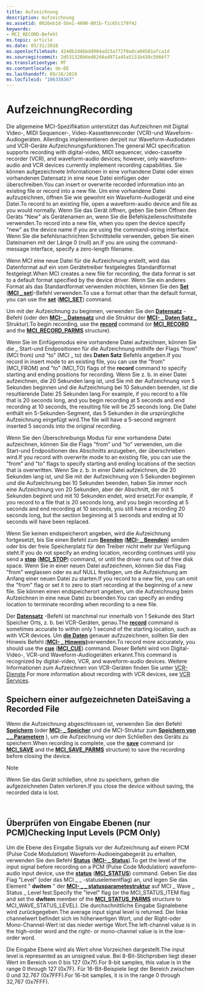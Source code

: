 ```yaml
---
title: Aufzeichnung
description: Aufzeichnung
ms.assetid: 0026eb1d-5be1-4090-801b-f1c65c179f42
keywords:
- MCI_RECORD-Befehl
ms.topic: article
ms.date: 05/31/2018
ms.openlocfilehash: 4248b2d4bbdd984ad23a772f0adca04581afca1d
ms.sourcegitcommit: 2d531328b6ed82d4ad971a45a5131b430c5866f7
ms.translationtype: MT
ms.contentlocale: de-DE
ms.lasthandoff: 09/16/2019
ms.locfileid: "106338367"
---
```

# <a name="recording"></a><span data-ttu-id="229e3-104">Aufzeichnung</span><span class="sxs-lookup"><span data-stu-id="229e3-104">Recording</span></span>

<span data-ttu-id="229e3-105">Die allgemeine MCI-Spezifikation unterstützt das Aufzeichnen mit Digital Video-, MIDI Sequencer-, Video-Kassettenrecorder (VCR)-und Waveform-Audiogeräten. Allerdings implementieren derzeit nur Waveform-Audiodaten und VCR-Geräte Aufzeichnungsfunktionen.</span><span class="sxs-lookup"><span data-stu-id="229e3-105">The general MCI specification supports recording with digital-video, MIDI sequencer, video-cassette recorder (VCR), and waveform-audio devices; however, only waveform-audio and VCR devices currently implement recording capabilities.</span></span> <span data-ttu-id="229e3-106">Sie können aufgezeichnete Informationen in eine vorhandene Datei oder einen vorhandenen Datensatz in eine neue Datei einfügen oder überschreiben.</span><span class="sxs-lookup"><span data-stu-id="229e3-106">You can insert or overwrite recorded information into an existing file or record into a new file.</span></span> <span data-ttu-id="229e3-107">Um eine vorhandene Datei aufzuzeichnen, öffnen Sie wie gewohnt ein Waveform-Audiogerät und eine Datei.</span><span class="sxs-lookup"><span data-stu-id="229e3-107">To record to an existing file, open a waveform-audio device and file as you would normally.</span></span> <span data-ttu-id="229e3-108">Wenn Sie das Gerät öffnen, geben Sie beim Öffnen des Geräts "New" als Gerätenamen an, wenn Sie die Befehlszeilenschnittstelle verwenden.</span><span class="sxs-lookup"><span data-stu-id="229e3-108">To record into a new file, when you open the device specify "new" as the device name if you are using the command-string interface.</span></span> <span data-ttu-id="229e3-109">Wenn Sie die befehlsnachrichten Schnittstelle verwenden, geben Sie einen Dateinamen mit der Länge 0 (null) an.</span><span class="sxs-lookup"><span data-stu-id="229e3-109">If you are using the command-message interface, specify a zero-length filename.</span></span>

<span data-ttu-id="229e3-110">Wenn MCI eine neue Datei für die Aufzeichnung erstellt, wird das Datenformat auf ein vom Gerätetreiber festgelegtes Standardformat festgelegt.</span><span class="sxs-lookup"><span data-stu-id="229e3-110">When MCI creates a new file for recording, the data format is set to a default format specified by the device driver.</span></span> <span data-ttu-id="229e3-111">Wenn Sie ein anderes Format als das Standardformat verwenden möchten, können Sie den [**Set**](set.md) ([**MCI \_ set**](mci-set.md))-Befehl verwenden.</span><span class="sxs-lookup"><span data-stu-id="229e3-111">To use a format other than the default format, you can use the [**set**](set.md) ([**MCI\_SET**](mci-set.md)) command.</span></span>

<span data-ttu-id="229e3-112">Um mit der Aufzeichnung zu beginnen, verwenden Sie den [**Datensatz**](record.md) -Befehl (oder den [**MCI- \_ Datensatz**](mci-record.md) und die Struktur der [**MCI- \_ Daten Satz \_**](mci-record-parms.md) Struktur).</span><span class="sxs-lookup"><span data-stu-id="229e3-112">To begin recording, use the [**record**](record.md) command (or [**MCI\_RECORD**](mci-record.md) and the [**MCI\_RECORD\_PARMS**](mci-record-parms.md) structure).</span></span>

<span data-ttu-id="229e3-113">Wenn Sie im Einfügemodus eine vorhandene Datei aufzeichnen, können Sie die \_ Start-und Endpositionen für die Aufzeichnung mithilfe der Flags "from" (MCI from) und "to" (MCI \_ to) des **Daten Satz** Befehls angeben.</span><span class="sxs-lookup"><span data-stu-id="229e3-113">If you record in insert mode to an existing file, you can use the "from" (MCI\_FROM) and "to" (MCI\_TO) flags of the **record** command to specify starting and ending positions for recording.</span></span> <span data-ttu-id="229e3-114">Wenn Sie z. b. in einer Datei aufzeichnen, die 20 Sekunden lang ist, und Sie mit der Aufzeichnung von 5 Sekunden beginnen und die Aufzeichnung bei 10 Sekunden beenden, ist die resultierende Datei 25 Sekunden lang.</span><span class="sxs-lookup"><span data-stu-id="229e3-114">For example, if you record to a file that is 20 seconds long, and you begin recording at 5 seconds and end recording at 10 seconds, the resulting file will be 25 seconds long.</span></span> <span data-ttu-id="229e3-115">Die Datei enthält ein 5-Sekunden-Segment, das 5 Sekunden in die ursprüngliche Aufzeichnung eingefügt wird.</span><span class="sxs-lookup"><span data-stu-id="229e3-115">The file will have a 5-second segment inserted 5 seconds into the original recording.</span></span>

<span data-ttu-id="229e3-116">Wenn Sie den Überschreibungs Modus für eine vorhandene Datei aufzeichnen, können Sie die Flags "from" und "to" verwenden, um die Start-und Endpositionen des Abschnitts anzugeben, der überschrieben wird.</span><span class="sxs-lookup"><span data-stu-id="229e3-116">If you record with overwrite mode to an existing file, you can use the "from" and "to" flags to specify starting and ending locations of the section that is overwritten.</span></span> <span data-ttu-id="229e3-117">Wenn Sie z. b. in einer Datei aufzeichnen, die 20 Sekunden lang ist, und Sie mit der Aufzeichnung von 5 Sekunden beginnen und die Aufzeichnung bei 10 Sekunden beenden, haben Sie immer noch eine Aufzeichnung von 20 Sekunden, aber der Abschnitt, der mit 5 Sekunden beginnt und mit 10 Sekunden endet, wird ersetzt.</span><span class="sxs-lookup"><span data-stu-id="229e3-117">For example, if you record to a file that is 20 seconds long, and you begin recording at 5 seconds and end recording at 10 seconds, you still have a recording 20 seconds long, but the section beginning at 5 seconds and ending at 10 seconds will have been replaced.</span></span>

<span data-ttu-id="229e3-118">Wenn Sie keinen endspeicherort angeben, wird die Aufzeichnung fortgesetzt, bis Sie einen Befehl zum [**Beenden**](stop.md) ([**MCI- \_ Beenden**](mci-stop.md)) senden oder bis der freie Speicherplatz für den Treiber nicht mehr zur Verfügung steht.</span><span class="sxs-lookup"><span data-stu-id="229e3-118">If you do not specify an ending location, recording continues until you send a [**stop**](stop.md) ([**MCI\_STOP**](mci-stop.md)) command, or until the driver runs out of free disk space.</span></span> <span data-ttu-id="229e3-119">Wenn Sie in einer neuen Datei aufzeichnen, können Sie das Flag "from" weglassen oder es auf NULL festlegen, um die Aufzeichnung am Anfang einer neuen Datei zu starten.</span><span class="sxs-lookup"><span data-stu-id="229e3-119">If you record to a new file, you can omit the "from" flag or set it to zero to start recording at the beginning of a new file.</span></span> <span data-ttu-id="229e3-120">Sie können einen endspeicherort angeben, um die Aufzeichnung beim Aufzeichnen in eine neue Datei zu beenden.</span><span class="sxs-lookup"><span data-stu-id="229e3-120">You can specify an ending location to terminate recording when recording to a new file.</span></span>

<span data-ttu-id="229e3-121">Der [**Datensatz**](record.md) -Befehl ist manchmal nur innerhalb von 1 Sekunde des Start Speicher Orts, z. b. bei VCR-Geräten, genau.</span><span class="sxs-lookup"><span data-stu-id="229e3-121">The [**record**](record.md) command is sometimes accurate to within only 1 second of the starting location, such as with VCR devices.</span></span> <span data-ttu-id="229e3-122">Um [**die Daten**](cue.md) genauer aufzuzeichnen, sollten Sie den Hinweis Befehl ([**MCI- \_ Hinweis)**](mci-cue.md)verwenden.</span><span class="sxs-lookup"><span data-stu-id="229e3-122">To record more accurately, you should use the [**cue**](cue.md) ([**MCI\_CUE**](mci-cue.md)) command.</span></span> <span data-ttu-id="229e3-123">Dieser Befehl wird von Digital-Video-, VCR-und Waveform-Audiogeräten erkannt.</span><span class="sxs-lookup"><span data-stu-id="229e3-123">This command is recognized by digital-video, VCR, and waveform-audio devices.</span></span> <span data-ttu-id="229e3-124">Weitere Informationen zum Aufzeichnen von VCR-Geräten finden Sie unter [VCR-Dienste](vcr-services.md).</span><span class="sxs-lookup"><span data-stu-id="229e3-124">For more information about recording with VCR devices, see [VCR Services](vcr-services.md).</span></span>

## <a name="saving-a-recorded-file"></a><span data-ttu-id="229e3-125">Speichern einer aufgezeichneten Datei</span><span class="sxs-lookup"><span data-stu-id="229e3-125">Saving a Recorded File</span></span>

<span data-ttu-id="229e3-126">Wenn die Aufzeichnung abgeschlossen ist, verwenden Sie den Befehl [**Speichern**](save.md) (oder [**MCI- \_ Speicher**](mci-save.md) und die MCI-Struktur zum [**Speichern von \_ \_ Parametern**](mci-save-parms.md) ), um die Aufzeichnung vor dem Schließen des Geräts zu speichern.</span><span class="sxs-lookup"><span data-stu-id="229e3-126">When recording is complete, use the [**save**](save.md) command (or [**MCI\_SAVE**](mci-save.md) and the [**MCI\_SAVE\_PARMS**](mci-save-parms.md) structure) to save the recording before closing the device.</span></span>

> [!Note]  
> <span data-ttu-id="229e3-127">Wenn Sie das Gerät schließen, ohne zu speichern, gehen die aufgezeichneten Daten verloren.</span><span class="sxs-lookup"><span data-stu-id="229e3-127">If you close the device without saving, the recorded data is lost.</span></span>

 

## <a name="checking-input-levels-pcm-only"></a><span data-ttu-id="229e3-128">Überprüfen von Eingabe Ebenen (nur PCM)</span><span class="sxs-lookup"><span data-stu-id="229e3-128">Checking Input Levels (PCM Only)</span></span>

<span data-ttu-id="229e3-129">Um die Ebene des Eingabe Signals vor der Aufzeichnung auf einem PCM (Pulse Code Modulation) Waveform-Audioeingabegerät zu erhalten, verwenden Sie den Befehl [**Status**](status.md) ([**MCI- \_ Status**](mci-status.md)).</span><span class="sxs-lookup"><span data-stu-id="229e3-129">To get the level of the input signal before recording on a PCM (Pulse Code Modulation) waveform-audio input device, use the [**status**](status.md) ([**MCI\_STATUS**](mci-status.md)) command.</span></span> <span data-ttu-id="229e3-130">Geben Sie das Flag "Level" (oder das MCI \_ \_ -statuselementflag) an, und legen Sie das Element " **dwitem** " der [**MCI- \_ \_ statusparametestruktur**](mci-status-parms.md) auf MCI \_ Wave \_ Status \_ Level fest.</span><span class="sxs-lookup"><span data-stu-id="229e3-130">Specify the "level" flag (or the MCI\_STATUS\_ITEM flag and set the **dwItem** member of the [**MCI\_STATUS\_PARMS**](mci-status-parms.md) structure to MCI\_WAVE\_STATUS\_LEVEL).</span></span> <span data-ttu-id="229e3-131">Die durchschnittliche Eingabe Signalebene wird zurückgegeben.</span><span class="sxs-lookup"><span data-stu-id="229e3-131">The average input signal level is returned.</span></span> <span data-ttu-id="229e3-132">Der linke channelwert befindet sich im höherwertigen Wort, und der Right-oder Mono-Channel-Wert ist das nieder wertige Wort.</span><span class="sxs-lookup"><span data-stu-id="229e3-132">The left-channel value is in the high-order word and the right- or mono-channel value is in the low-order word.</span></span>

<span data-ttu-id="229e3-133">Die Eingabe Ebene wird als Wert ohne Vorzeichen dargestellt.</span><span class="sxs-lookup"><span data-stu-id="229e3-133">The input level is represented as an unsigned value.</span></span> <span data-ttu-id="229e3-134">Bei 8-Bit-Stichproben liegt dieser Wert im Bereich von 0 bis 127 (0x7f).</span><span class="sxs-lookup"><span data-stu-id="229e3-134">For 8-bit samples, this value is in the range 0 through 127 (0x7F).</span></span> <span data-ttu-id="229e3-135">Für 16-Bit-Beispiele liegt der Bereich zwischen 0 und 32.767 (0x7FFF).</span><span class="sxs-lookup"><span data-stu-id="229e3-135">For 16-bit samples, it is in the range 0 through 32,767 (0x7FFF).</span></span>

 

 




